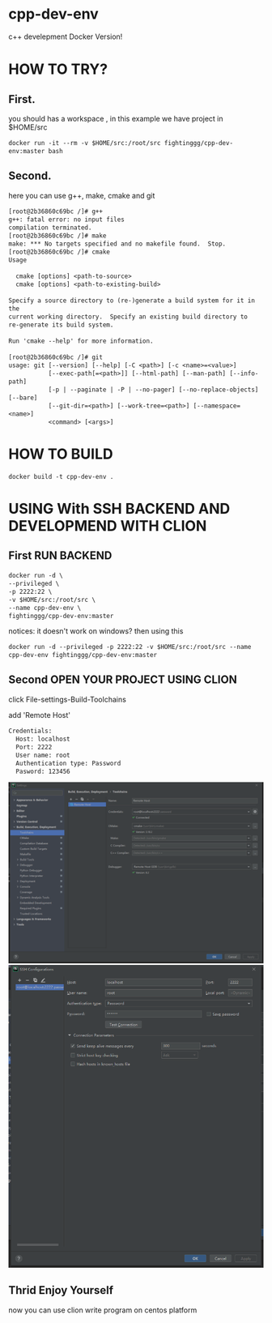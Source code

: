 # cpp-dev-env
c++ develepment Docker Version!

# HOW TO TRY?

## First. 
you should has a workspace , in this example we have project in $HOME/src
```shell
docker run -it --rm -v $HOME/src:/root/src fightinggg/cpp-dev-env:master bash
```

## Second. 
here you can use g++, make, cmake and git
```shell
[root@2b36860c69bc /]# g++
g++: fatal error: no input files
compilation terminated.
[root@2b36860c69bc /]# make
make: *** No targets specified and no makefile found.  Stop.
[root@2b36860c69bc /]# cmake
Usage

  cmake [options] <path-to-source>
  cmake [options] <path-to-existing-build>

Specify a source directory to (re-)generate a build system for it in the
current working directory.  Specify an existing build directory to
re-generate its build system.

Run 'cmake --help' for more information.

[root@2b36860c69bc /]# git
usage: git [--version] [--help] [-C <path>] [-c <name>=<value>]
           [--exec-path[=<path>]] [--html-path] [--man-path] [--info-path]
           [-p | --paginate | -P | --no-pager] [--no-replace-objects] [--bare]
           [--git-dir=<path>] [--work-tree=<path>] [--namespace=<name>]
           <command> [<args>]
```

# HOW TO BUILD
```shell
docker build -t cpp-dev-env .
```

# USING With SSH BACKEND AND DEVELOPMEND WITH CLION
## First RUN BACKEND
```shell
docker run -d \
--privileged \
-p 2222:22 \
-v $HOME/src:/root/src \
--name cpp-dev-env \
fightinggg/cpp-dev-env:master
```
notices: it doesn't work on windows?  then using this
```shell
docker run -d --privileged -p 2222:22 -v $HOME/src:/root/src --name cpp-dev-env fightinggg/cpp-dev-env:master
```
## Second OPEN YOUR PROJECT USING CLION 
click File-settings-Build-Toolchains

add 'Remote Host'
```
Credentials:
  Host: localhost
  Port: 2222
  User name: root
  Authentication type: Password
  Pasword: 123456
```

![](https://github.com/fightinggg/cpp-dev-env/raw/master/20210709232106.png)
![](https://github.com/fightinggg/cpp-dev-env/raw/master/20210709232402.png)

## Thrid Enjoy Yourself
now you can use clion write program on centos platform
